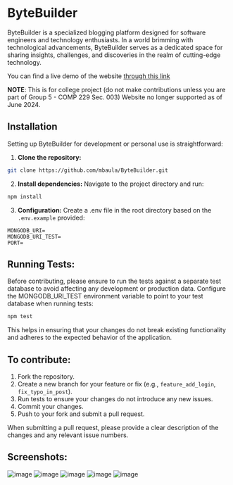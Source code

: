 # ByteBuilder

ByteBuilder is a specialized blogging platform designed for software engineers and technology enthusiasts. In a world brimming with technological advancements, ByteBuilder serves as a dedicated space for sharing insights, challenges, and discoveries in the realm of cutting-edge technology.

You can find a live demo of the website [through this link](https://youtu.be/jVxz40ntRz8)

**NOTE**: This is for college project (do not make contributions unless you are part of Group 5 - COMP 229 Sec. 003) Website no longer supported as of June 2024.

## Installation

Setting up ByteBuilder for development or personal use is straightforward:

1. **Clone the repository:**

```bash
git clone https://github.com/mbaula/ByteBuilder.git
```

2. **Install dependencies:**
Navigate to the project directory and run:
```bash
npm install
```

3. **Configuration:**
Create a .env file in the root directory based on the `.env.example` provided:
```.env
MONGODB_URI=
MONGODB_URI_TEST=
PORT= 
```

## Running Tests:
Before contributing, please ensure to run the tests against a separate test database to avoid affecting any development or production data. Configure the MONGODB_URI_TEST environment variable to point to your test database when running tests:
```bash 
npm test 
```
This helps in ensuring that your changes do not break existing functionality and adheres to the expected behavior of the application.

## To contribute:
1. Fork the repository.
2. Create a new branch for your feature or fix (e.g., `feature_add_login`, `fix_typo_in_post`).
3. Run tests to ensure your changes do not introduce any new issues.
4. Commit your changes.
5. Push to your fork and submit a pull request.

When submitting a pull request, please provide a clear description of the changes and any relevant issue numbers.

## Screenshots:

![image](https://github.com/mbaula/ByteBuilders/assets/57877999/87d1497d-f452-45ac-b4e7-0f2e2221ee14)
![image](https://github.com/mbaula/ByteBuilders/assets/57877999/3d3cff56-8436-4e37-87d9-e20a089540c9)
![image](https://github.com/mbaula/ByteBuilders/assets/57877999/88929a44-d5fd-4a56-940e-cca22aac8158)
![image](https://github.com/mbaula/ByteBuilders/assets/57877999/d075933e-4bc7-4756-bd62-3ac36827ab41)
![image](https://github.com/mbaula/ByteBuilders/assets/57877999/b46520fa-731d-41cb-bd54-afd7a68f95fe)




